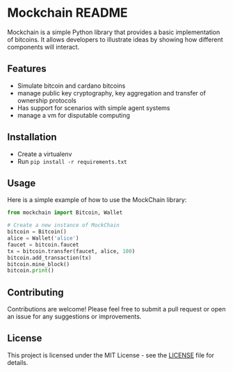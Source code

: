 # Mockchain README

Mockchain is a simple Python library that provides a basic implementation of bitcoins. It allows developers to illustrate ideas by showing how different components will interact.

## Features
- Simulate bitcoin and cardano bitcoins
- manage public key cryptography, key aggregation and transfer of ownership protocols
- Has support for scenarios with simple agent systems
- manage a vm for disputable computing

## Installation

- Create a virtualenv
- Run `pip install -r requirements.txt`

## Usage
Here is a simple example of how to use the MockChain library:

```python
from mockchain import Bitcoin, Wallet

# Create a new instance of MockChain
bitcoin = Bitcoin()
alice = Wallet('alice')
faucet = bitcoin.faucet
tx = bitcoin.transfer(faucet, alice, 100)
bitcoin.add_transaction(tx)
bitcoin.mine_block()
bitcoin.print()
```

## Contributing

Contributions are welcome! Please feel free to submit a pull request or open an issue for any suggestions or improvements.

## License

This project is licensed under the MIT License - see the [LICENSE](LICENSE) file for details.